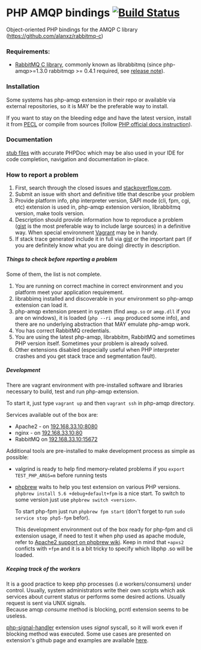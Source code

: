 # PHP AMQP bindings [![Build Status](https://secure.travis-ci.org/pdezwart/php-amqp.png)](http://travis-ci.org/pdezwart/php-amqp)

Object-oriented PHP bindings for the AMQP C library (https://github.com/alanxz/rabbitmq-c)


### Requirements:

 - [RabbitMQ C library](https://github.com/alanxz/rabbitmq-c), commonly known as librabbitmq (since php-amqp>=1.3.0  rabbitmqp >= 0.4.1 required, see [release note](http://pecl.php.net/package/amqp/1.3.0)).

### Installation
 
 Some systems has php-amqp extension in their repo or available via external repositories, so it is MAY be the preferable way to install.
 
 If you want to stay on the bleeding edge and have the latest version, install it from [PECL](http://pecl.php.net/package/amqp) or compile from sources (follow [PHP official docs instruction](http://us1.php.net/manual/en/install.pecl.phpize.php)).

### Documentation

[stub files](https://github.com/pdezwart/php-amqp/tree/master/stubs) with accurate PHPDoc which may be also used in your IDE for code completion, navigation and documentation in-place.

### How to report a problem
 
 1. First, search through the closed issues and [stackoverflow.com](stackoverflow.com).
 3. Submit an issue with short and definitive title that describe your problem
 4. Provide platform info, php interpreter version, SAPI mode (cli, fpm, cgi, etc) extension is used in, php-amqp extension version, librabbitmq version, make tools version.
 5. Description should provide information how to reproduce a problem ([gist](https://gist.github.com/) is the most preferable way to include large sources) in a definitive way. When special environment [Vagrant](http://www.vagrantup.com/) may be in handy.
 6. If stack trace generated include it in full via [gist](https://gist.github.com/) or the important part (if you are definitely know what you are doing) directly in description.
 
##### Things to check before reporting a problem

 Some of them, the list is not complete.

 1. You are running on correct machine in correct environment and you platform meet your application requirement.
 2. librabbimq installed and discoverable in your environment so php-amqp extension can load it.
 3. php-amqp extension present in system (find `amqp.so` or `amqp.dll` if you are on windows), it is loaded (`php --ri amqp` produced some info), and there are no underlying abstraction that MAY emulate php-amqp work.
 5. You has correct RabbitMQ credentials.
 6. You are using the latest php-amqp, librabbitm, RabbitMQ and sometimes PHP version itself. Sometimes your problem is already solved.
 7. Other extensions disabled (especially useful when PHP interpreter crashes and you get stack trace and segmentation fault).


##### Development

 There are vagrant environment with pre-installed software and libraries necessary to build, test and run php-amqp extension.

 To start it, just type `vagrant up` and then `vagrant ssh` in php-amqp directory.

 Services available out of the box are:

 - Apache2 - on [192.168.33.10:8080](http://192.168.33.10:8080)
 - nginx - on [192.168.33.10:80](http://192.168.33.10:80)
 - RabbitMQ on [192.168.33.10:15672](http://192.168.33.10:15672/#/login/guest/guest)

 Additional tools are pre-installed to make development process as simple as possible:

 - valgrind is ready to help find memory-related problems if you `export TEST_PHP_ARGS=m` before running tests
 - [phpbrew](https://github.com/phpbrew/phpbrew) waits to help you test extension on various PHP versions.
   `phpbrew install 5.6 +debug+default+fpm` is a nice start. To switch to some version just use `phpbrew switch <version>`.

   To start php-fpm just run `phpbrew fpm start` (don't forget to run `sudo service stop php5-fpm` befor).

   This development environment out of the box ready for php-fpm and cli extension usage, if need to test it when php
   used as apache module, refer to [Apache2 support on phpbrew wiki](https://github.com/phpbrew/phpbrew/wiki/Cookbook#apache2-support).
   Keep in mind that `+apxs2` conficts with `+fpm` and it is a bit tricky to specify which libphp .so will be loaded.

##### Keeping track of the workers
 It is a good practice to keep php processes (i.e workers/consumers) under control. Usually, system administrators write their own scripts which ask services about current status or performs some desired actions. Usually request is sent via UNIX signals.<br />
 Because amqp <i>consume</i> method is blocking, pcntl extension seems to be useless.
 
 [php-signal-handler](https://github.com/RST-com-pl/php-signal-handler) extension uses <i>signal</i> syscall, so it will work even if blocking method was executed.
 Some use cases are presented on extension's github page and examples are available [here](https://github.com/pdezwart/php-amqp/pull/89).
